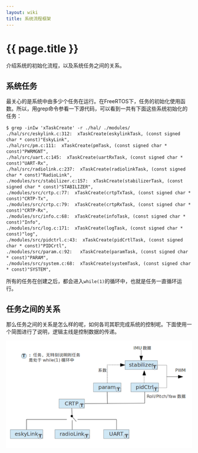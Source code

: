 ```yaml
---
layout: wiki
title: 系统流程框架
---
```


# {{ page.title }}

介绍系统的初始化流程，以及系统任务之间的关系。

## 系统任务

最关心的是系统中由多少个任务在运行。在FreeRTOS下，任务的初始化使用函数。所以，用grep命令参看一下源代码，可以看到一共有下面这些系统初始化的任务：

~~~
$ grep -inIw 'xTaskCreate' -r ./hal/ ./modules/
./hal/src/eskylink.c:312:  xTaskCreate(eskylinkTask, (const signed char * const)"EskyLink",
./hal/src/pm.c:111:  xTaskCreate(pmTask, (const signed char * const)"PWRMGNT",
./hal/src/uart.c:145:  xTaskCreate(uartRxTask, (const signed char * const)"UART-Rx",
./hal/src/radiolink.c:237:  xTaskCreate(radiolinkTask, (const signed char * const)"RadioLink",
./modules/src/stabilizer.c:157:  xTaskCreate(stabilizerTask, (const signed char * const)"STABILIZER",
./modules/src/crtp.c:77:  xTaskCreate(crtpTxTask, (const signed char * const)"CRTP-Tx",
./modules/src/crtp.c:79:  xTaskCreate(crtpRxTask, (const signed char * const)"CRTP-Rx",
./modules/src/info.c:68:  xTaskCreate(infoTask, (const signed char * const)"Info",
./modules/src/log.c:171:  xTaskCreate(logTask, (const signed char * const)"log",
./modules/src/pidctrl.c:43:  xTaskCreate(pidCrtlTask, (const signed char * const)"PIDCrtl",
./modules/src/param.c:92:   xTaskCreate(paramTask, (const signed char * const)"PARAM",
./modules/src/system.c:68:  xTaskCreate(systemTask, (const signed char * const)"SYSTEM",

~~~

所有的任务在创建之后，都会进入`while(1)`的循环中，也就是任务一直循环运行。

## 任务之间的关系

那么任务之间的关系是怎么样的呢，如何各司其职完成系统的控制呢。下面使用一个简图进行了说明，逻辑主线是控制数据的传递。

![crazyflie task](/assets/img/crazyflie-task.png)

